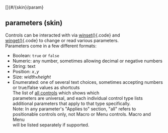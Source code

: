 []{#/{skin}/param}    
## parameters (skin)    
Controls can be interacted with via [winset()](ref/proc/winset){.code} and    
[winget()](ref/proc/winset){.code} to change or read various parameters.    
Parameters come in a few different formats:    
-   Boolean: `true` or `false`    
-   Numeric: any number, sometimes allowing decimal or negative numbers    
-   String: text    
-   Position: *x*`,`*y*    
-   Size: *width*`x`*height*    
-   Enumerated: one of several text choices, sometimes accepting numbers    
    or true/false values as shortcuts    
The list of [all controls](ref/%7Bskin%7D/control) which shows which    
parameters are universal, and each individual control type lists    
additional parameters that apply to that type specifically.    
Note: In any parameter\'s \"Applies to\" section, \"all\" refers to    
positionable controls only, not Macro or Menu controls. Macro and Menu    
will be listed separately if supported.  